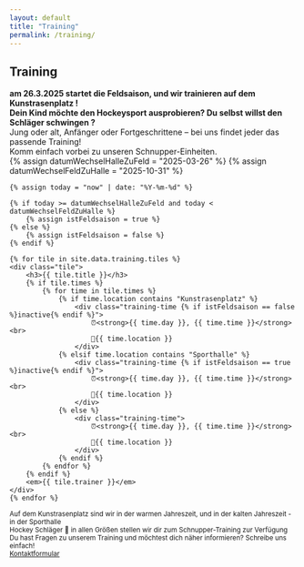 ```yaml
---
layout: default
title: "Training"
permalink: /training/
---
```


## Training

<div class="aligned-content">
<strong>am 26.3.2025 startet die Feldsaison, und wir trainieren auf dem Kunstrasenplatz !  </strong>   <br>


<strong>
Dein Kind möchte den Hockeysport ausprobieren? Du selbst willst den Schläger schwingen ?
</strong>  
<br>
Jung oder alt, Anfänger oder Fortgeschrittene – bei uns findet jeder das passende Training!  
<br>
Komm einfach vorbei zu unseren Schnupper-Einheiten.
</div>

<div class="tiles-container">
    {% assign datumWechselHalleZuFeld = "2025-03-26" %}
    {% assign datumWechselFeldZuHalle = "2025-10-31" %}

    {% assign today = "now" | date: "%Y-%m-%d" %}

    {% if today >= datumWechselHalleZuFeld and today < datumWechselFeldZuHalle %}
        {% assign istFeldsaison = true %}
    {% else %}
        {% assign istFeldsaison = false %}
    {% endif %}

    {% for tile in site.data.training.tiles %}
    <div class="tile">
        <h3>{{ tile.title }}</h3>
        {% if tile.times %}
            {% for time in tile.times %}
                {% if time.location contains "Kunstrasenplatz" %}
                    <div class="training-time {% if istFeldsaison == false %}inactive{% endif %}">
                        ⏰<strong>{{ time.day }}, {{ time.time }}</strong> <br>
                        📍{{ time.location }}
                    </div>
                {% elsif time.location contains "Sporthalle" %}
                    <div class="training-time {% if istFeldsaison == true %}inactive{% endif %}">
                        ⏰<strong>{{ time.day }}, {{ time.time }}</strong> <br>
                        📍{{ time.location }}
                    </div>
                {% else %}
                    <div class="training-time">
                        ⏰<strong>{{ time.day }}, {{ time.time }}</strong> <br>
                        📍{{ time.location }}
                    </div>
                {% endif %}
            {% endfor %}
        {% endif %}
        <em>{{ tile.trainer }}</em>
    </div>
    {% endfor %}
</div>

<small>Auf dem Kunstrasenplatz sind wir in der warmen Jahreszeit, und in der kalten Jahreszeit - in der Sporthalle</small>  
<small>Hockey Schläger 🏑 in allen Größen stellen wir dir zum Schnupper-Training zur Verfügung</small>  
<small>Du hast Fragen zu unserem Training und möchtest dich näher informieren? Schreibe uns einfach!   
<span class="email-highlight"><a href="/kontakt/">Kontaktformular</a></span></small>


